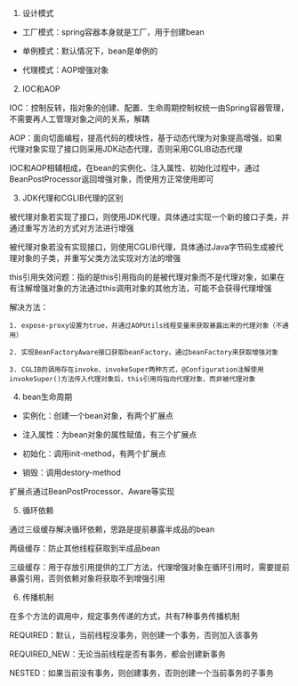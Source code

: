 1. 设计模式

- 工厂模式：spring容器本身就是工厂，用于创建bean

- 单例模式：默认情况下，bean是单例的

- 代理模式：AOP增强对象

2. IOC和AOP

IOC：控制反转，指对象的创建、配置、生命周期控制权统一由Spring容器管理，不需要再人工管理对象之间的关系，解耦

AOP：面向切面编程，提高代码的模块性，基于动态代理为对象提高增强，如果代理对象实现了接口则采用JDK动态代理，否则采用CGLIB动态代理

IOC和AOP相辅相成，在bean的实例化、注入属性、初始化过程中，通过BeanPostProcessor返回增强对象，而使用方正常使用即可

3. JDK代理和CGLIB代理的区别

被代理对象若实现了接口，则使用JDK代理，具体通过实现一个新的接口子类，并通过重写方法的方式对方法进行增强

被代理对象若没有实现接口，则使用CGLIB代理，具体通过Java字节码生成被代理对象的子类，并重写父类方法实现对方法的增强

this引用失效问题：指的是this引用指向的是被代理对象而不是代理对象，如果在有注解增强对象的方法通过this调用对象的其他方法，可能不会获得代理增强

解决方法：

    1. expose-proxy设置为true，并通过AOPUtils线程变量来获取暴露出来的代理对象（不通用）

    2. 实现BeanFactoryAware接口获取beanFactory，通过beanFactory来获取增强对象

    3. CGLIB的调用存在invoke、invokeSuper两种方式，@Configuration注解使用invokeSuper()方法传入代理对象后，this引用将指向代理对象，而非被代理对象

4. bean生命周期

- 实例化：创建一个bean对象，有两个扩展点

- 注入属性：为bean对象的属性赋值，有三个扩展点

- 初始化：调用init-method，有两个扩展点

- 销毁：调用destory-method

扩展点通过BeanPostProcessor、Aware等实现

5. 循环依赖

通过三级缓存解决循环依赖，思路是提前暴露半成品的bean

两级缓存：防止其他线程获取到半成品bean

三级缓存：用于存放引用提供的工厂方法，代理增强对象在循环引用时，需要提前暴露引用，否则依赖对象将获取不到增强引用

6. 传播机制

在多个方法的调用中，规定事务传递的方式，共有7种事务传播机制

REQUIRED：默认，当前线程没事务，则创建一个事务，否则加入该事务

REQUIRED_NEW：无论当前线程是否有事务，都会创建新事务

NESTED：如果当前没有事务，则创建事务，否则创建一个当前事务的子事务